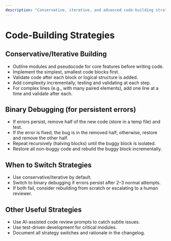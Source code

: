 ```yaml
---
description: "Conservative, iterative, and advanced code-building strategies for Copilot and AI bots."
---
```


# Code-Building Strategies

## Conservative/Iterative Building

- Outline modules and pseudocode for core features before writing code.
- Implement the simplest, smallest code blocks first.
- Validate code after each block or logical structure is added.
- Add complexity incrementally, testing and validating at each step.
- For complex lines (e.g., with many paired elements), add one line at a time and validate after each.

## Binary Debugging (for persistent errors)

- If errors persist, remove half of the new code (store in a temp file) and test.
- If the error is fixed, the bug is in the removed half; otherwise, restore and remove the other half.
- Repeat recursively (halving blocks) until the buggy block is isolated.
- Restore all non-buggy code and rebuild the buggy block incrementally.

## When to Switch Strategies

- Use conservative/iterative by default.
- Switch to binary debugging if errors persist after 2–3 normal attempts.
- If both fail, consider rebuilding from scratch or escalating to a human reviewer.

## Other Useful Strategies

- Use AI-assisted code review prompts to catch subtle issues.
- Use test-driven development for critical modules.
- Document all strategy switches and rationale in the changelog.
